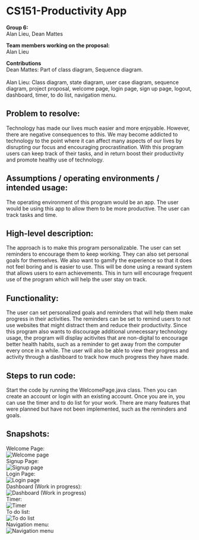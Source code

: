 # CS151-Productivity App

**Group 6:**
\
Alan Lieu, Dean Mattes

**Team members working on the proposal:** 
\
Alan Lieu

**Contributions**
\
Dean Mattes: Part of class diagram, Sequence diagram.
\
\
Alan Lieu: Class diagram, state diagram, user case diagram, sequence diagram, project proposal, welcome page, login page, sign up page, logout, dashboard, timer, to do list, navigation menu.

## Problem to resolve: 
Technology has made our lives much easier and more enjoyable. However, there are negative consequences to this. We may become addicted to technology to the point where it can affect many aspects of our lives by disrupting our focus and encouraging procrastination. With this program users can keep track of their tasks, and in return boost their productivity and promote healthy use of technology.

## Assumptions / operating environments / intended usage:
The operating environment of this program would be an app. The user would be using this app to allow them to be more productive. The user can track tasks and time.

## High-level description: 
The approach is to make this program personalizable. The user can set reminders to encourage them to keep working. They can also set personal goals for themselves. We also want to gamify the experience so that it does not feel boring and is easier to use. This will be done using a reward system that allows users to earn achievements. This in turn will encourage frequent use of the program which will help the user stay on track. 

## Functionality:
The user can set personalized goals and reminders that will help them make progress in their activities. The reminders can be set to remind users to not use websites that might distract them and reduce their productivity. Since this program also wants to discourage additional unnecessary technology usage, the  program will display acitivites that are non-digital to encourage better health habits, such as a reminder to get away from the computer every once in a while. The user will also be able to view their progress and activity through a dashboard to track how much progress they have made.

## Steps to run code:
Start the code by running the WelcomePage.java class. Then you can create an account or login with an existing account. Once you are in, you can use the timer and to do list for your work. There are many features that were planned but have not been implemented, such as the reminders and goals.

## Snapshots: 

Welcome Page:
\
![Welcome page](https://github.com/alanlieu/CS151-ProductivityApp/assets/81022429/e1d1a75b-d51b-428c-83ff-08fe89b29d24)
\
Signup Page:
\
![Signup page](https://github.com/alanlieu/CS151-ProductivityApp/assets/81022429/54776c1d-bde8-4081-b69a-11b19573fb85)
\
Login Page:
\
![Login page](https://github.com/alanlieu/CS151-ProductivityApp/assets/81022429/eba8812f-4860-470c-96a0-aae503c6a18c)
\
Dashboard (Work in progress): 
\
![Dashboard (Work in progress)](https://github.com/alanlieu/CS151-ProductivityApp/assets/81022429/305ff95e-bb51-4656-b953-7e54ae7c0271)
\
Timer:
\
![Timer](https://github.com/alanlieu/CS151-ProductivityApp/assets/81022429/af0e4c70-2f0e-401e-ad8b-58da2699fa46)
\
To do list: 
\
![To do list](https://github.com/alanlieu/CS151-ProductivityApp/assets/81022429/7c9809f2-ecd1-4f86-985d-99dae934cb25)
\
Navigation menu:
\
![Navigation menu](https://github.com/alanlieu/CS151-ProductivityApp/assets/81022429/7b4020dd-1d88-40d6-8610-1c7d61da767d)


